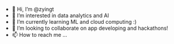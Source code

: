 - 👋 Hi, I’m @zyingt
- 👀 I’m interested in data analytics and AI
- 🌱 I’m currently learning ML and cloud computing :)
- 💞️ I’m looking to collaborate on app developing and hackathons!
- 📫 How to reach me ...

<!---
zyingt/zyingt is a ✨ special ✨ repository because its `README.md` (this file) appears on your GitHub profile.
You can click the Preview link to take a look at your changes.
--->
